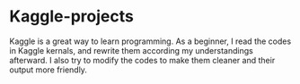 # Kaggle-projects

Kaggle is a great way to learn programming. As a beginner, I read the codes in Kaggle kernals, and rewrite them according my understandings afterward. I also try to modify the codes to make them cleaner and their output more friendly.
